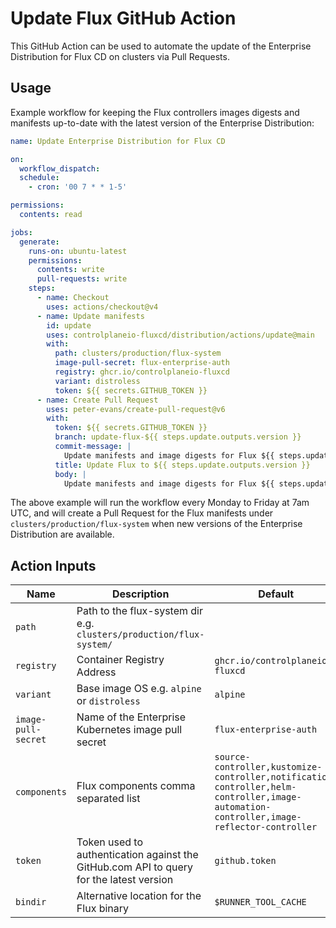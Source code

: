 # Update Flux GitHub Action

This GitHub Action can be used to automate the update of the
Enterprise Distribution for Flux CD on clusters via Pull Requests.

## Usage

Example workflow for keeping the Flux controllers images digests
and manifests up-to-date with the latest version of the Enterprise Distribution:

```yaml
name: Update Enterprise Distribution for Flux CD

on:
  workflow_dispatch:
  schedule:
    - cron: '00 7 * * 1-5'

permissions:
  contents: read

jobs:
  generate:
    runs-on: ubuntu-latest
    permissions:
      contents: write
      pull-requests: write
    steps:
      - name: Checkout
        uses: actions/checkout@v4
      - name: Update manifests
        id: update
        uses: controlplaneio-fluxcd/distribution/actions/update@main
        with:
          path: clusters/production/flux-system
          image-pull-secret: flux-enterprise-auth
          registry: ghcr.io/controlplaneio-fluxcd
          variant: distroless
          token: ${{ secrets.GITHUB_TOKEN }}
      - name: Create Pull Request
        uses: peter-evans/create-pull-request@v6
        with:
          token: ${{ secrets.GITHUB_TOKEN }}
          branch: update-flux-${{ steps.update.outputs.version }}
          commit-message: |
            Update manifests and image digests for Flux ${{ steps.update.outputs.version }}
          title: Update Flux to ${{ steps.update.outputs.version }}
          body: |
            Update manifests and image digests for Flux ${{ steps.update.outputs.version }}
```

The above example will run the workflow every Monday to Friday at 7am UTC,
and will create a Pull Request for the Flux manifests under `clusters/production/flux-system`
when new versions of the Enterprise Distribution are available.

## Action Inputs

| Name                | Description                                                                             | Default                                                                                                                                 |
|---------------------|-----------------------------------------------------------------------------------------|-----------------------------------------------------------------------------------------------------------------------------------------|
| `path`              | Path to the flux-system dir e.g. `clusters/production/flux-system/`                     |                                                                                                                                         |
| `registry`          | Container Registry Address                                                              | `ghcr.io/controlplaneio-fluxcd`                                                                                                         |
| `variant`           | Base image OS e.g. `alpine` or `distroless`                                             | `alpine`                                                                                                                                |
| `image-pull-secret` | Name of the Enterprise Kubernetes image pull secret                                     | `flux-enterprise-auth`                                                                                                                  |
| `components`        | Flux components comma separated list                                                    | `source-controller,kustomize-controller,notification-controller,helm-controller,image-automation-controller,image-reflector-controller` |
| `token`             | Token used to authentication against the GitHub.com API to query for the latest version | `github.token`                                                                                                                          |
| `bindir`            | Alternative location for the Flux binary                                                | `$RUNNER_TOOL_CACHE`                                                                                                                    |
